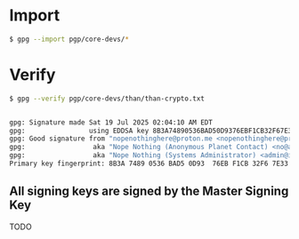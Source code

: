 # Import

```bash
$ gpg --import pgp/core-devs/*
```

# Verify

```bash
$ gpg --verify pgp/core-devs/than/than-crypto.txt


gpg: Signature made Sat 19 Jul 2025 02:04:10 AM EDT
gpg:                using EDDSA key 8B3A74890536BAD50D9376EBF1CB32F67E3302A1
gpg: Good signature from "nopenothinghere@proton.me <nopenothinghere@proton.me>" [ultimate]
gpg:                 aka "Nope Nothing (Anonymous Planet Contact) <no@anonymousplanet.org>" [ultimate]
gpg:                 aka "Nope Nothing (Systems Administrator) <admin@itsnothing.net>" [ultimate]
Primary key fingerprint: 8B3A 7489 0536 BAD5 0D93  76EB F1CB 32F6 7E33 02A1
```

## All signing keys are signed by the Master Signing Key

TODO
